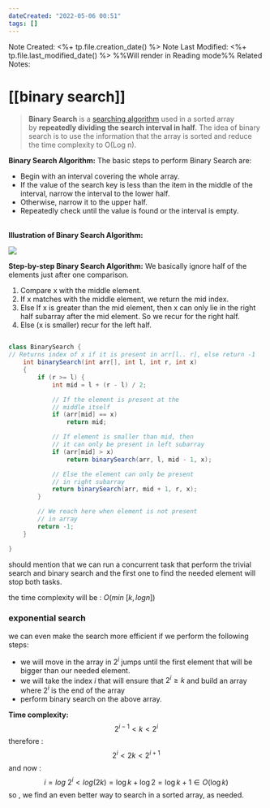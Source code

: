 ```yaml
---
dateCreated: "2022-05-06 00:51"
tags: []
---
```

Note Created: <%+ tp.file.creation_date() %>
Note Last Modified: <%+ tp.file.last_modified_date() %> %%Will render in Reading mode%%
Related Notes: 

# [[binary search]]
> **Binary Search** is a [searching algorithm](https://www.geeksforgeeks.org/searching-algorithms/) used in a sorted array by **repeatedly dividing the search interval in half**. The idea of binary search is to use the information that the array is sorted and reduce the time complexity to O(Log n). 

**Binary Search Algorithm:** The basic steps to perform Binary Search are:

-   Begin with an interval covering the whole array.
-   If the value of the search key is less than the item in the middle of the interval, narrow the interval to the lower half.
-   Otherwise, narrow it to the upper half.
-   Repeatedly check until the value is found or the interval is empty.  
     

**Illustration of Binary Search Algorithm:** 

![](https://media.geeksforgeeks.org/wp-content/uploads/20220309171621/BinarySearch.png)

**Step-by-step Binary Search Algorithm:** We basically ignore half of the elements just after one comparison.

1.  Compare x with the middle element.
2.  If x matches with the middle element, we return the mid index.
3.  Else If x is greater than the mid element, then x can only lie in the right half subarray after the mid element. So we recur for the right half.
4.  Else (x is smaller) recur for the left half.

``` java

class BinarySearch {
// Returns index of x if it is present in arr[l.. r], else return -1
	int binarySearch(int arr[], int l, int r, int x)
	{
		if (r >= l) {
			int mid = l + (r - l) / 2;

			// If the element is present at the
			// middle itself
			if (arr[mid] == x)
				return mid;

			// If element is smaller than mid, then
			// it can only be present in left subarray
			if (arr[mid] > x)
				return binarySearch(arr, l, mid - 1, x);

			// Else the element can only be present
			// in right subarray
			return binarySearch(arr, mid + 1, r, x);
		}

		// We reach here when element is not present
		// in array
		return -1;
	}

}
```

should mention that we can run a concurrent task that perform the trivial search and binary search and the first one to find the needed element will stop both tasks. 

the time complexity will be : $O(min \ [k,logn])$ 

### exponential search 
we can even make the search more efficient if we  perform the following steps: 
* we will move in the array in $2^i$ jumps until the first element that will be bigger than our needed element. 
* we will take the index $i$ that will ensure that $2^i\geq{k}$ 
and build an array where $2^i$ is the end of the array 
* perform binary search on the above array.


__Time complexity:__
$$2^{i-1}<k<2^i$$
therefore :
$$2^i<2k<2^{i+1}$$
and now : 
$$i = log{\ 2^i}<log(2k)=\log{k}+\log{2}=\log{k}+1\in{O(\log{k})}$$
so , we find an even better way to search in a sorted array, as needed. 